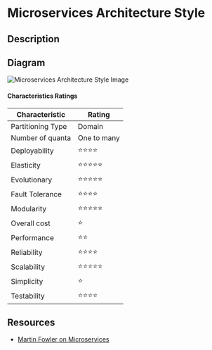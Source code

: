 # Microservices Architecture Style

## Description

## Diagram 

![Microservices Architecture Style Image](https://fundamentalsofsoftwarearchitecture.com/images/book/fosa_1701.png)

#### Characteristics Ratings

| Characteristic    | Rating       |
| ---               | ---          |
| Partitioning Type | Domain    |
| Number of quanta  | One to many            |
| Deployability     | ⭐⭐⭐⭐           |
| Elasticity        | ⭐⭐⭐⭐⭐         |
| Evolutionary      | ⭐⭐⭐⭐⭐           |
| Fault Tolerance   | ⭐⭐⭐⭐          |
| Modularity        | ⭐⭐⭐⭐⭐           |
| Overall cost      | ⭐ |
| Performance       | ⭐⭐        |
| Reliability       | ⭐⭐⭐⭐      |
| Scalability       | ⭐⭐⭐⭐⭐           |
| Simplicity        | ⭐ |
| Testability       | ⭐⭐⭐⭐        |

## Resources

* [Martin Fowler on Microservices](https://martinfowler.com/microservices/)